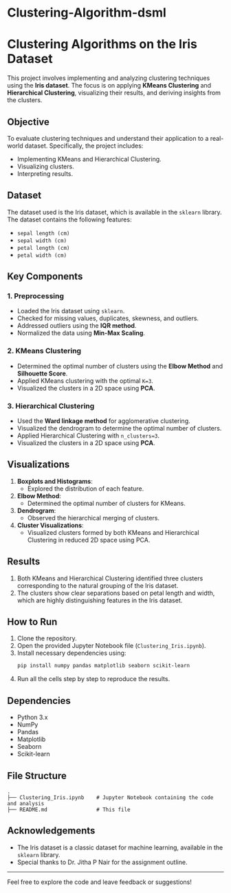 # Clustering-Algorithm-dsml

# Clustering Algorithms on the Iris Dataset

This project involves implementing and analyzing clustering techniques using the **Iris dataset**. The focus is on applying **KMeans Clustering** and **Hierarchical Clustering**, visualizing their results, and deriving insights from the clusters.

## Objective
To evaluate clustering techniques and understand their application to a real-world dataset. Specifically, the project includes:
- Implementing KMeans and Hierarchical Clustering.
- Visualizing clusters.
- Interpreting results.

## Dataset
The dataset used is the Iris dataset, which is available in the `sklearn` library. The dataset contains the following features:
- `sepal length (cm)`
- `sepal width (cm)`
- `petal length (cm)`
- `petal width (cm)`

## Key Components

### 1. Preprocessing
- Loaded the Iris dataset using `sklearn`.
- Checked for missing values, duplicates, skewness, and outliers.
- Addressed outliers using the **IQR method**.
- Normalized the data using **Min-Max Scaling**.

### 2. KMeans Clustering
- Determined the optimal number of clusters using the **Elbow Method** and **Silhouette Score**.
- Applied KMeans clustering with the optimal `K=3`.
- Visualized the clusters in a 2D space using **PCA**.

### 3. Hierarchical Clustering
- Used the **Ward linkage method** for agglomerative clustering.
- Visualized the dendrogram to determine the optimal number of clusters.
- Applied Hierarchical Clustering with `n_clusters=3`.
- Visualized the clusters in a 2D space using **PCA**.

## Visualizations
1. **Boxplots and Histograms**:
   - Explored the distribution of each feature.
2. **Elbow Method**:
   - Determined the optimal number of clusters for KMeans.
3. **Dendrogram**:
   - Observed the hierarchical merging of clusters.
4. **Cluster Visualizations**:
   - Visualized clusters formed by both KMeans and Hierarchical Clustering in reduced 2D space using PCA.

## Results
1. Both KMeans and Hierarchical Clustering identified three clusters corresponding to the natural grouping of the Iris dataset.
2. The clusters show clear separations based on petal length and width, which are highly distinguishing features in the Iris dataset.

## How to Run
1. Clone the repository.
2. Open the provided Jupyter Notebook file (`Clustering_Iris.ipynb`).
3. Install necessary dependencies using:
   ```bash
   pip install numpy pandas matplotlib seaborn scikit-learn
   ```
4. Run all the cells step by step to reproduce the results.

## Dependencies
- Python 3.x
- NumPy
- Pandas
- Matplotlib
- Seaborn
- Scikit-learn

## File Structure
```
.
├── Clustering_Iris.ipynb    # Jupyter Notebook containing the code and analysis
├── README.md                # This file
```

## Acknowledgements
- The Iris dataset is a classic dataset for machine learning, available in the `sklearn` library.
- Special thanks to Dr. Jitha P Nair for the assignment outline.

---

Feel free to explore the code and leave feedback or suggestions!
